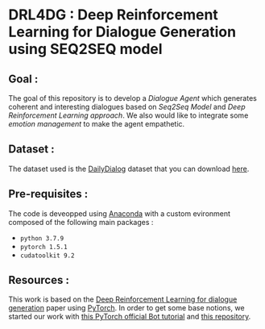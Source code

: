 # DRL4DG : Deep Reinforcement Learning for Dialogue Generation using SEQ2SEQ model

## Goal :
The goal of this repository is to develop a *Dialogue Agent* which generates coherent and interesting dialogues based on *Seq2Seq Model* and *Deep Reinforcement Learning approach*.
We also would like to integrate some *emotion management* to make the agent empathetic.

## Dataset :
The dataset used is the [DailyDialog](https://arxiv.org/abs/1710.03957) dataset that you can download [here](http://yanran.li/dailydialog).

## Pre-requisites :
The code is deveopped using [Anaconda](https://www.anaconda.com/) with a custom evironment composed of the following main packages :
- `python 3.7.9`
- `pytorch 1.5.1`
- `cudatoolkit 9.2`

## Resources :
This work is based on the [Deep Reinforcement Learning for dialogue generation](https://www.aclweb.org/anthology/D16-1127.pdf) paper using [PyTorch](https://pytorch.org/). 
In order to get some base notions, we started our work with [this PyTorch official Bot tutorial](https://pytorch.org/tutorials/beginner/chatbot_tutorial.html) and [this repository](https://github.com/clam004/RL-Chat-pytorch).


 
